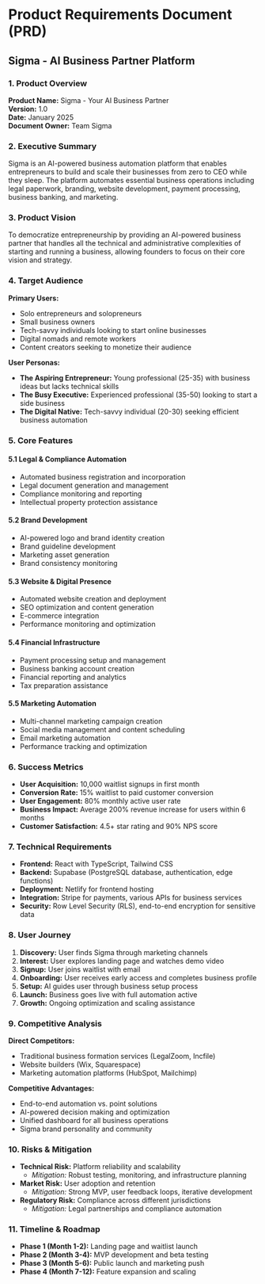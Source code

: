 # Product Requirements Document (PRD)
## Sigma - AI Business Partner Platform

### 1. Product Overview
**Product Name:** Sigma - Your AI Business Partner  
**Version:** 1.0  
**Date:** January 2025  
**Document Owner:** Team Sigma  

### 2. Executive Summary
Sigma is an AI-powered business automation platform that enables entrepreneurs to build and scale their businesses from zero to CEO while they sleep. The platform automates essential business operations including legal paperwork, branding, website development, payment processing, business banking, and marketing.

### 3. Product Vision
To democratize entrepreneurship by providing an AI-powered business partner that handles all the technical and administrative complexities of starting and running a business, allowing founders to focus on their core vision and strategy.

### 4. Target Audience
**Primary Users:**
- Solo entrepreneurs and solopreneurs
- Small business owners
- Tech-savvy individuals looking to start online businesses
- Digital nomads and remote workers
- Content creators seeking to monetize their audience

**User Personas:**
- **The Aspiring Entrepreneur:** Young professional (25-35) with business ideas but lacks technical skills
- **The Busy Executive:** Experienced professional (35-50) looking to start a side business
- **The Digital Native:** Tech-savvy individual (20-30) seeking efficient business automation

### 5. Core Features

#### 5.1 Legal & Compliance Automation
- Automated business registration and incorporation
- Legal document generation and management
- Compliance monitoring and reporting
- Intellectual property protection assistance

#### 5.2 Brand Development
- AI-powered logo and brand identity creation
- Brand guideline development
- Marketing asset generation
- Brand consistency monitoring

#### 5.3 Website & Digital Presence
- Automated website creation and deployment
- SEO optimization and content generation
- E-commerce integration
- Performance monitoring and optimization

#### 5.4 Financial Infrastructure
- Payment processing setup and management
- Business banking account creation
- Financial reporting and analytics
- Tax preparation assistance

#### 5.5 Marketing Automation
- Multi-channel marketing campaign creation
- Social media management and content scheduling
- Email marketing automation
- Performance tracking and optimization

### 6. Success Metrics
- **User Acquisition:** 10,000 waitlist signups in first month
- **Conversion Rate:** 15% waitlist to paid customer conversion
- **User Engagement:** 80% monthly active user rate
- **Business Impact:** Average 200% revenue increase for users within 6 months
- **Customer Satisfaction:** 4.5+ star rating and 90% NPS score

### 7. Technical Requirements
- **Frontend:** React with TypeScript, Tailwind CSS
- **Backend:** Supabase (PostgreSQL database, authentication, edge functions)
- **Deployment:** Netlify for frontend hosting
- **Integration:** Stripe for payments, various APIs for business services
- **Security:** Row Level Security (RLS), end-to-end encryption for sensitive data

### 8. User Journey
1. **Discovery:** User finds Sigma through marketing channels
2. **Interest:** User explores landing page and watches demo video
3. **Signup:** User joins waitlist with email
4. **Onboarding:** User receives early access and completes business profile
5. **Setup:** AI guides user through business setup process
6. **Launch:** Business goes live with full automation active
7. **Growth:** Ongoing optimization and scaling assistance

### 9. Competitive Analysis
**Direct Competitors:**
- Traditional business formation services (LegalZoom, Incfile)
- Website builders (Wix, Squarespace)
- Marketing automation platforms (HubSpot, Mailchimp)

**Competitive Advantages:**
- End-to-end automation vs. point solutions
- AI-powered decision making and optimization
- Unified dashboard for all business operations
- Sigma brand personality and community

### 10. Risks & Mitigation
- **Technical Risk:** Platform reliability and scalability
  - *Mitigation:* Robust testing, monitoring, and infrastructure planning
- **Market Risk:** User adoption and retention
  - *Mitigation:* Strong MVP, user feedback loops, iterative development
- **Regulatory Risk:** Compliance across different jurisdictions
  - *Mitigation:* Legal partnerships and compliance automation

### 11. Timeline & Roadmap
- **Phase 1 (Month 1-2):** Landing page and waitlist launch
- **Phase 2 (Month 3-4):** MVP development and beta testing
- **Phase 3 (Month 5-6):** Public launch and marketing push
- **Phase 4 (Month 7-12):** Feature expansion and scaling